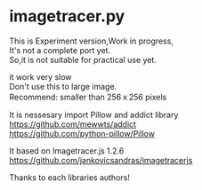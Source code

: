 # imagetracer.py
This is Experiment version,Work in progress,  
It's not a complete port yet.  
So,it is not suitable for practical use yet.  
  
it work very slow  
Don't use this to large image.  
Recommend: smaller than 256ｘ256 pixels  
  
It is nessesary import Pillow and addict library  
https://github.com/mewwts/addict  
https://github.com/python-pillow/Pillow  
  
It based on Imagetracer.js 1.2.6  
https://github.com/jankovicsandras/imagetracerjs

Thanks to each libraries authors!
